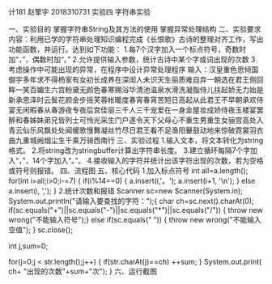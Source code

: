 计181  赵擎宇 2018310731
实验四 字符串实验

一、实验目的
掌握字符串String及其方法的使用
掌握异常处理结构
二、实验要求
内容：利用已学的字符串处理知识编程完成《长恨歌》古诗的整理对齐工作，写出功能函数，并运行。达到如下功能：
1.每7个汉字加入一个标点符号，奇数时加“，”，偶数时加“。”
2.允许提供输入参数，统计古诗中某个字或词出现的次数
3.考虑操作中可能出现的异常，在程序中设计异常处理程序
输入：汉皇重色思倾国御宇多年求不得杨家有女初长成养在深闺人未识天生丽质难自弃一朝选在君王侧回眸一笑百媚生六宫粉黛无颜色春寒赐浴华清池温泉水滑洗凝脂侍儿扶起娇无力始是新承恩泽时云鬓花颜金步摇芙蓉帐暖度春宵春宵苦短日高起从此君王不早朝承欢侍宴无闲暇春从春游夜专夜后宫佳丽三千人三千宠爱在一身金屋妆成娇侍夜玉楼宴罢醉和春姊妹弟兄皆列士可怜光采生门户遂令天下父母心不重生男重生女骊宫高处入青云仙乐风飘处处闻缓歌慢舞凝丝竹尽日君王看不足渔阳鼙鼓动地来惊破霓裳羽衣曲九重城阙烟尘生千乘万骑西南行
三、实验过程
1.输入文本，将文本转化为string格式。
2.将string改为stringbuffer计算出字符串长度。
3.建立循环每隔7个字加入“，”，14个字加入“。”。
4.接收输入的字符并统计出该字符出现的次数，若为空格或符号则报错。
四、流程图
五、核心代码
1.加入标点符号
int all=a.length();
	  for(int i=all;i>0;i-=7) {
		if(i%14==0) {
			a.insert(i,'。');
			a.insert(i+1, '\n');
		}
		else a.insert(i, ',');
	}
2.统计次数和报错
Scanner sc=new Scanner(System.in);
System.out.println("请输入要查找的字符：");{
char ch=sc.next().charAt(0);
if(sc.equals("+")||sc.equals("-")||sc.equals("*")||sc.equals("/")) {
	throw new wrong("不能输入符号");}
else if(sc.equals(" ")) {
	throw new wrong("不能输入空值");
}
sc.close();

int j,sum=0;

for(j=0;j < str.length();j++) {
	if(str.charAt(j)==ch)
		++sum;
}
System.out.print( ch+ "出现的次数"+sum+"次");
}
六、运行截图







